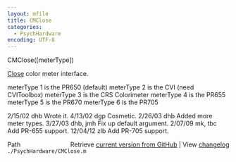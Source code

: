 ```yaml
---
layout: mfile
title: CMClose
categories:
  - PsychHardware
encoding: UTF-8
---
```


CMClose\(\[meterType\]\)

[Close](/docs/Close) color meter interface.

meterType 1 is the PR650 \(default\)
meterType 2 is the CVI \(need CVIToolbox\)
meterType 3 is the CRS Colorimeter
meterType 4 is the PR655
meterType 5 is the PR670
meterType 6 is the PR705

2/15/02  dhb  Wrote it.
4/13/02  dgp    Cosmetic.
2/26/03  dhb  Added more meter types.
3/27/03  dhb, jmh  Fix up default argument.
2/07/09  mk, tbc  Add PR-655 support.
12/04/12 zlb  Add PR-705 support.


<div class="code_header" style="text-align:right;">
  <span style="float:left;">Path&nbsp;&nbsp;</span> <span class="counter">Retrieve <a href=
  "https://raw.github.com/Psychtoolbox-3/Psychtoolbox-3/beta/./PsychHardware/CMClose.m">current version from GitHub</a> | View <a href=
  "https://github.com/Psychtoolbox-3/Psychtoolbox-3/commits/beta/./PsychHardware/CMClose.m">changelog</a></span>
</div>
<div class="code">
  <code>./PsychHardware/CMClose.m</code>
</div>
